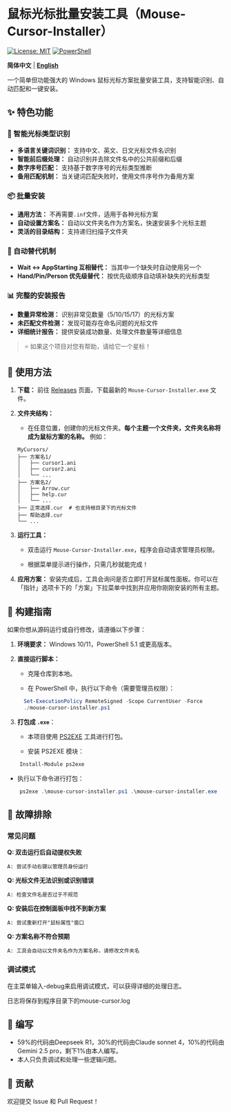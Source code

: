 # 鼠标光标批量安装工具（Mouse-Cursor-Installer）

[![License: MIT](https://img.shields.io/badge/License-MIT-yellow.svg)](https://opensource.org/licenses/MIT)
[![PowerShell](https://img.shields.io/badge/PowerShell-5.1%2B-blue.svg)](https://docs.microsoft.com/en-us/powershell/)

**简体中文** | [**English**](./README_en.md)

一个简单但功能强大的 Windows 鼠标光标方案批量安装工具，支持智能识别、自动匹配和一键安装。

## ✨ 特色功能

### 🎯 智能光标类型识别

- **多语言关键词识别：** 支持中文、英文、日文光标文件名识别
- **智能前后缀处理：** 自动识别并去除文件名中的公共前缀和后缀
- **数字序号匹配：** 支持基于数字序号的光标类型推断
- **备用匹配机制：** 当关键词匹配失败时，使用文件序号作为备用方案

### 📦 批量安装

- **通用方法：** 不再需要`.inf`文件，适用于各种光标方案
- **自动设置方案名：** 自动以文件夹名作为方案名，快速安装多个光标主题
- **灵活的目录结构：** 支持递归扫描子文件夹

### 🔄 自动替代机制

- **Wait ↔ AppStarting 互相替代：** 当其中一个缺失时自动使用另一个
- **Hand/Pin/Person 优先级替代：** 按优先级顺序自动填补缺失的光标类型

### 📊 完整的安装报告

- **数量异常检测：** 识别非常见数量（5/10/15/17）的光标方案
- **未匹配文件检测：** 发现可能存在命名问题的光标文件
- **详细统计报告：** 提供安装成功数量、处理文件数量等详细信息

> ⭐ 如果这个项目对您有帮助，请给它一个星标！

## 🚀 使用方法

1. **下载：** 前往 [Releases](https://github.com/unc611/Mouse-Cursor-Installer/releases) 页面，下载最新的 `Mouse-Cursor-Installer.exe` 文件。

2. **文件夹结构：**
   
   - 在任意位置，创建你的光标文件夹。**每个主题一个文件夹，文件夹名称将成为鼠标方案的名称。** 例如：
   
   ```
   MyCursors/
   ├── 方案名1/
   │   ├── cursor1.ani
   │   ├── cursor2.ani
   │   └── ...
   ├── 方案名2/
   │   ├── Arrow.cur
   │   ├── help.cur
   │   └── ...
   ├── 正常选择.cur  # 也支持根目录下的光标文件
   ├── 帮助选择.cur
   └── ...
   ```

3. **运行工具：**
   
   - 双击运行 `Mouse-Cursor-Installer.exe`，程序会自动请求管理员权限。
   
   - 根据菜单提示进行操作，只需几秒就能完成！

4. **应用方案：** 安装完成后，工具会询问是否立即打开鼠标属性面板。你可以在「指针」选项卡下的「方案」下拉菜单中找到并应用你刚刚安装的所有主题。

## 🔧 构建指南
   
   如果你想从源码运行或自行修改，请遵循以下步骤：

1. **环境要求：** Windows 10/11，PowerShell 5.1 或更高版本。

2. **直接运行脚本：**
      
      - 克隆仓库到本地。
      
      - 在 PowerShell 中，执行以下命令（需要管理员权限）：
  
    ```powershell
      Set-ExecutionPolicy RemoteSigned -Scope CurrentUser -Force
      ./mouse-cursor-installer.ps1
    ```

3. **打包成 `.exe`**：
      
      - 本项目使用 [PS2EXE](https://github.com/MScholtes/PS2EXE) 工具进行打包。
      
      - 安装 PS2EXE 模块：
  
```powershell
    Install-Module ps2exe
```

- 执行以下命令进行打包：

```powershell
    ps2exe .\mouse-cursor-installer.ps1 .\mouse-cursor-installer.exe
```

## 🐛 故障排除

### 常见问题

**Q: 双击运行后自动提权失败**

```
A: 尝试手动右键以管理员身份运行
```

**Q: 光标文件无法识别或识别错误**

```
A: 检查文件名是否过于不规范
```

**Q: 安装后在控制面板中找不到新方案**

```
A: 尝试重新打开"鼠标属性"窗口
```

**Q: 方案名称不符合预期**

```
A: 工具会自动以文件夹名作为方案名称，请修改文件夹名
```

### 调试模式

在主菜单输入-debug来启用调试模式，可以获得详细的处理日志。

日志将保存到程序目录下的mouse-cursor.log

## 📄 编写

- 59%的代码由Deepseek R1，30%的代码由Claude sonnet 4，10%的代码由Gemini 2.5 pro，剩下1%由本人编写。
- 本人只负责调试和处理一些逻辑问题。

## 🤝 贡献

欢迎提交 Issue 和 Pull Request！
